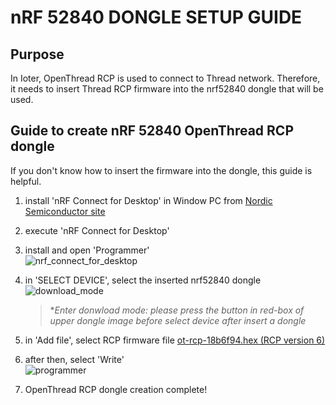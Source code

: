 # nRF 52840 DONGLE SETUP GUIDE

## Purpose
In Ioter, OpenThread RCP is used to connect to Thread network. Therefore, it needs to insert Thread RCP firmware into the nrf52840 dongle that will be used.

## Guide to create nRF 52840 OpenThread RCP dongle
If you don't know how to insert the firmware into the dongle, this guide is helpful.
1. install 'nRF Connect for Desktop' in Window PC from [Nordic Semiconductor site](https://www.nordicsemi.com/Products/Development-tools/nRF-Connect-for-Desktop/Download?lang=en#infotabs)
2. execute 'nRF Connect for Desktop' 
3. install and open 'Programmer'   
![nrf_connect_for_desktop](https://github.com/Samsung/ioter/assets/110587319/fcc7e468-d4e2-4934-8b6d-4f1afddf8b6b)
5. in 'SELECT DEVICE', select the inserted nrf52840 dongle   
![download_mode](https://github.com/Samsung/ioter/assets/110587319/37977049-9d7f-4ea9-8528-30441ad2d03b)   
   > **Enter donwload mode: please press the button in red-box of upper dongle image before select device after insert a dongle*
5. in 'Add file', select RCP firmware file [ot-rcp-18b6f94.hex (RCP version 6)](ot-rcp-18b6f94.hex)
6. after then, select 'Write'   
![programmer](https://github.com/Samsung/ioter/assets/110587319/267079af-3ed9-4d26-8256-38c7b58ee55c)

7. OpenThread RCP dongle creation complete!